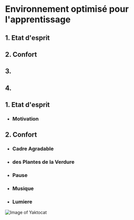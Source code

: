 # Environnement optimisé pour l'apprentissage

## 1. Etat d'esprit
## 2. Confort
## 3.
## 4.

## 1. Etat d'esprit
* ### Motivation
## 2. Confort
* ### Cadre Agradable
* ### des Plantes de la Verdure
* ### Pause
* ### Musique
* ### Lumiere 

![Image of Yaktocat](http://www.bestofinteriors.com/wp-content/uploads/2016/05/d0a55__modern-workspace-8.jpg)
